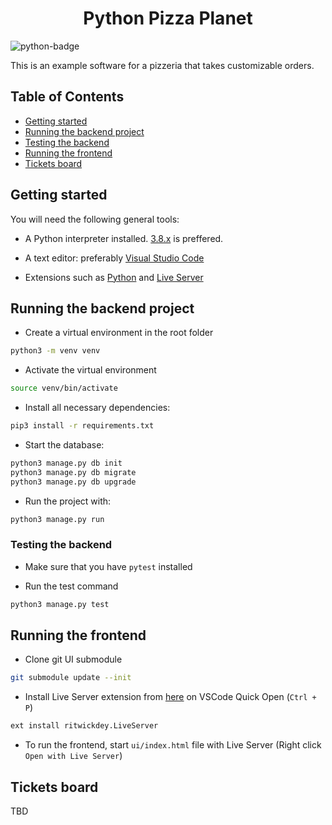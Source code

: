 <h1 align="center"> Python Pizza Planet </h1>

![python-badge](https://img.shields.io/badge/python-%2314354C.svg?style=for-the-badge&logo=python&logoColor=white)

This is an example software for a pizzeria that takes customizable orders.

## Table of Contents
- [Getting started](#getting-started)
- [Running the backend project](#running-the-backend-project)
- [Testing the backend](#testing-the-backend)
- [Running the frontend](#running-the-frontend)
- [Tickets board](#tickets-board)

## Getting started

You will need the following general tools:

- A Python interpreter installed. [3.8.x](https://www.python.org/downloads/release/python-3810/) is preffered.

- A text editor: preferably [Visual Studio Code](https://code.visualstudio.com/download)

- Extensions such as [Python](https://marketplace.visualstudio.com/items?itemName=ms-python.python) and [Live Server](https://marketplace.visualstudio.com/items?itemName=ritwickdey.LiveServer)

## Running the backend project

- Create a virtual environment in the root folder

```bash
python3 -m venv venv
```

- Activate the virtual environment

```bash
source venv/bin/activate 
```

- Install all necessary dependencies:

```bash
pip3 install -r requirements.txt
```

- Start the database:

```bash
python3 manage.py db init
python3 manage.py db migrate
python3 manage.py db upgrade
```

- Run the project with:

```bash
python3 manage.py run
```

### Testing the backend

- Make sure that you have `pytest` installed

- Run the test command

```bash
python3 manage.py test
```

## Running the frontend

- Clone git UI submodule

```bash
git submodule update --init
```

- Install Live Server extension from [here](https://marketplace.visualstudio.com/items?itemName=ritwickdey.LiveServer) on VSCode Quick Open (`Ctrl + P`)

```bash
ext install ritwickdey.LiveServer
```

- To run the frontend, start `ui/index.html` file with Live Server (Right click `Open with Live Server`)

## Tickets board

TBD
